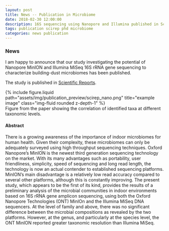 ```yaml
---
layout: post
title: News -- Publication in Microbiome
date: 2018-02-30 12:00:00
description: 16S sequencing using Nanopore and Illumina published in Scientific Reports
tags: publication scirep phd microbiome
categories: news publication
---
```


### News

I am happy to announce that our study investigating the potential of Nanopore MinION and Illumina MiSeq 16S rRNA gene sequencing to characterize building-dust microbiomes has been published.

The study is published in [Scientific Reports](https://www.nature.com/articles/s41598-020-59771-0).

<div class="row">
    <div class="col-sm mt-3 mt-md-0">
        {% include figure.liquid path="assets/img/publication_preview/scirep_nano.png" title="example image" class="img-fluid rounded z-depth-1" %}
    </div>
</div>
<div class="caption">
    Figure from the paper showing the correlation of identified taxa at different taxonomic levels.
</div>

#### Abstract

There is a growing awareness of the importance of indoor microbiomes for human health. Given their complexity, these microbiomes can only be adequately surveyed using high throughput sequencing techniques. Oxford Nanopore’s MinION is the newest third generation sequencing technology on the market. With its many advantages such as portability, user friendliness, simplicity, speed of sequencing and long read length, the technology is now an actual contender to established sequencing platforms. MinION’s main disadvantage is a relatively low read accuracy compared to several other platforms, although this is constantly improving. The present study, which appears to be the first of its kind, provides the results of a preliminary analysis of the microbial communities in indoor environments based on 16S rRNA gene amplicon sequencing, using both the Oxford Nanopore Technologies (ONT) MinIOn and the Illumina MiSeq DNA sequencers. At the level of family and above, there was no significant difference between the microbial compositions as revealed by the two platforms. However, at the genus, and particularly at the species level, the ONT MinION reported greater taxonomic resolution than Illumina MiSeq.
